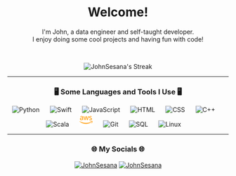 <div align="center">
 
  # Welcome!
  I'm John, a data engineer and self-taught developer.
  <br>
  I enjoy doing some cool projects and having fun with code!

  <br>

  <div>      

![JohnSesana's Streak](https://github-readme-streak-stats.herokuapp.com/?user=JohnSesana&theme=chartreuse-dark&hide_border=true)

  </div>
  
  ---

  ### 🖥️ Some Languages and Tools I Use 🖥️
  <div>
    <img alt="Python" width="30px" style="padding-right:20px;" src="https://cdn.jsdelivr.net/gh/devicons/devicon/icons/python/python-original.svg" />
    <img alt="Swift" width="30px" style="padding-right:20px;" src="https://cdn.jsdelivr.net/gh/devicons/devicon/icons/swift/swift-original.svg" />
    <img alt="JavaScript" width="30px" style="padding-right:20px;" src="https://cdn.jsdelivr.net/gh/devicons/devicon/icons/javascript/javascript-original.svg" />
    <img alt="HTML" width="30px" style="padding-right:20px;" src="https://cdn.jsdelivr.net/gh/devicons/devicon/icons/html5/html5-original.svg" />
    <img alt="CSS" width="30px" style="padding-right:20px;" src="https://cdn.jsdelivr.net/gh/devicons/devicon/icons/css3/css3-original.svg" />
    <img alt="C++" width="30px" style="padding-right:20px;" src="https://cdn.jsdelivr.net/gh/devicons/devicon/icons/cplusplus/cplusplus-original.svg" />
    <img alt="Scala" width="30px" style="padding-right:20px;" src="https://cdn.jsdelivr.net/gh/devicons/devicon/icons/scala/scala-original.svg" />
    <img alt="AWS" width="30px" style="padding-right:20px;" src="https://raw.githubusercontent.com/devicons/devicon/master/icons/amazonwebservices/amazonwebservices-plain-wordmark.svg" />
    <img alt="Git" width="30px" style="padding-right:20px;" src="https://cdn.jsdelivr.net/gh/devicons/devicon/icons/git/git-original.svg" />
    <img alt="SQL" width="30px" style="padding-right:20px;" src="https://cdn.jsdelivr.net/gh/devicons/devicon/icons/postgresql/postgresql-original.svg" />
    <img alt="Linux" width="30px" style="padding-right:20px;" src="https://cdn.jsdelivr.net/gh/devicons/devicon/icons/linux/linux-original.svg" />
  </div>

  ---
  ### 🌐 My Socials 🌐
  <div>
    <a href="https://x.com/JohnSesana" target="blank"><img align="center" src="https://raw.githubusercontent.com/rahuldkjain/github-profile-readme-generator/master/src/images/icons/Social/twitter.svg" alt="JohnSesana" height="30" width="30" /></a>
    <a href="https://www.linkedin.com/in/johnsesana/" target="blank"><img align="center" src="https://raw.githubusercontent.com/rahuldkjain/github-profile-readme-generator/master/src/images/icons/Social/linked-in-alt.svg" alt="JohnSesana" height="30" width="30" /></a>
  </div>
</div>
